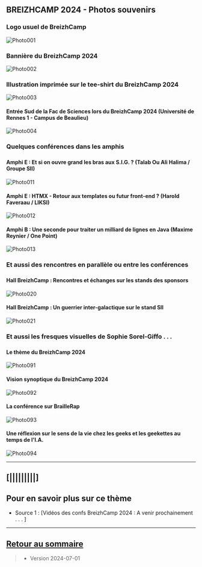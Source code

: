 ## BREIZHCAMP 2024 - Photos souvenirs

### Logo usuel de BreizhCamp
![Photo001](../illustrim/Photos/logo-BreizhCamp.png)

### Bannière du BreizhCamp 2024
![Photo002](../illustrim/Photos/BZHCamp2024/breizhcamp-2024.png)

### Illustration imprimée sur le tee-shirt du BreizhCamp 2024
![Photo003](../illustrim/Photos/BZHCamp2024/Collector-Dessin_T-shirt.png)

#### Entrée Sud de la Fac de Sciences lors du BreizhCamp 2024 (Université de Rennes 1 - Campus de Beaulieu)
![Photo004](../illustrim/Photos/BZHCamp2024/Entree_BZHCamp.jpg)

### Quelques conférences dans les amphis
### 

#### Amphi E : Et si on ouvre grand les bras aux S.I.G. ? (Talab Ou Ali Halima /  Groupe SII)
![Photo011](../illustrim/Photos/BZHCamp2024/Amphi-conf-SIG.jpg)

#### Amphi E : HTMX - Retour aux templates ou futur front-end ? (Harold Faveraau /  LIKSI)
![Photo012](../illustrim/Photos/BZHCamp2024/Amphi-E_Externatic.jpg)

#### Amphi B : Une seconde pour traiter un milliard de lignes en Java (Maxime Reynier /  One Point)
![Photo013](../illustrim/Photos/BZHCamp2024/Conf_Tech_BZHCamp.jpg)

### Et aussi des rencontres en parallèle ou entre les conférences 
### 

#### Hall BreizhCamp : Rencontres et échanges sur les stands des sponsors
![Photo020](../illustrim/Photos/BZHCamp2024/Hall_BZHCamp.jpg)

#### Hall BreizhCamp : Un guerrier inter-galactique sur le stand SII
![Photo021](../illustrim/Photos/BZHCamp2024/Hall_BZHCamp-02.jpg)


### Et aussi les fresques visuelles de Sophie Sorel-Giffo . . .  
### 

#### Le thème du BreizhCamp 2024
![Photo091](../illustrim/Photos/BZHCamp2024/2024-06-28_Sophie-SG-04.jpg)

#### Vision synoptique du BreizhCamp 2024
![Photo092](../illustrim/Photos/BZHCamp2024/2024-06-28_Sophie-SG-01.jpg)

#### La conférence sur BrailleRap
![Photo093](../illustrim/Photos/BZHCamp2024/2024-06-28_Sophie-SG-02.jpg)

#### Une réflexion sur le sens de la vie chez les geeks et les geekettes au temps de l'I.A.
![Photo094](../illustrim/Photos/BZHCamp2024/2024-06-28_Sophie-SG-03.jpg)



---

## [|||||||||] 
>
## Pour en savoir plus sur ce thème

- Source 1 : [Vidéos des confs BreizhCamp 2024 : A venir prochainement . . . ]

---

## [Retour au sommaire](https://dcn-prof.github.io/breizhdataclub/)
  
>

>  *  Version 2024-07-01
>    
